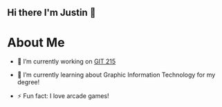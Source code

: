 ## Hi there I'm Justin 👋

<h1>About Me</h1>

- 🔭 I’m currently working on [GIT 215](<https://poly.engineering.asu.edu/>)

- 🌱 I’m currently learning about Graphic Information Technology for my degree!

- ⚡ Fun fact: I love arcade games!
